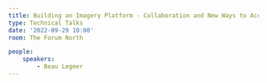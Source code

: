 ```yaml
---
title: Building an Imagery Platform - Collaboration and New Ways to Access Data
type: Technical Talks
date: '2022-09-29 10:00'
room: The Forum North

people:
    speakers:
        - Beau Legeer
---
```

